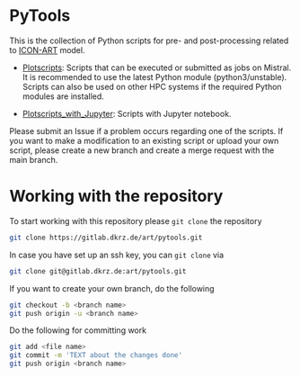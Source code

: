 # PyTools

This is the collection of Python scripts for pre- and post-processing related to [ICON-ART](https://www.icon-art.kit.edu/) model.

* [Plotscripts](./Plotscripts):
Scripts that can be executed or submitted as jobs on Mistral. It is recommended to use the latest Python module (python3/unstable). Scripts can also be used on other HPC systems if the required Python modules are installed. 

* [Plotscripts_with_Jupyter](./Plotscripts_with_Jupyter):
Scripts with Jupyter notebook.


Please submit an Issue if a problem occurs regarding one of the scripts.
If you want to make a modification to an existing script or upload your own script, please create a new branch and create a merge request with the main branch. 


# Working with the repository
To start working with this repository please `git clone` the repository
```bash
git clone https://gitlab.dkrz.de/art/pytools.git
```

In case you have set up an ssh key, you can `git clone` via
```bash
git clone git@gitlab.dkrz.de:art/pytools.git
```

If you want to create your own branch, do the following
```bash
git checkout -b <branch name>
git push origin -u <branch name>
```

Do the following for committing work
```bash
git add <file name>
git commit -m 'TEXT about the changes done'
git push origin <branch name>



